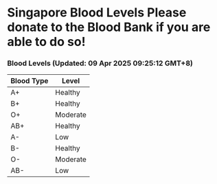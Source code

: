 Singapore Blood Levels
 Please donate to the Blood Bank if you are able to do so!
================================================================================================================================

### Blood Levels (Updated: 09 Apr 2025 09:25:12 GMT+8)
| Blood Type | Level     |
|------------|-----------|
| A+     | Healthy |
| B+     | Healthy |
| O+     | Moderate |
| AB+     | Healthy |
| A-     | Low |
| B-     | Healthy |
| O-     | Moderate |
| AB-     | Low |
